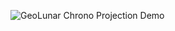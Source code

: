 ![GeoLunar Chrono Projection Demo](https://raw.githubusercontent.com/GeoLunar_Chrono_Projection/images/2.gif)
